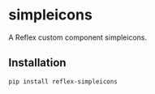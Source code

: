 # simpleicons

A Reflex custom component simpleicons.

## Installation

```bash
pip install reflex-simpleicons
```